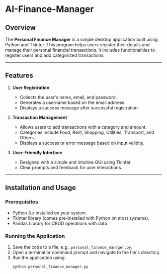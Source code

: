 # AI-Finance-Manager

## Overview

The **Personal Finance Manager** is a simple desktop application built using Python and Tkinter. This program helps users register their details and manage their personal financial transactions. It includes functionalities to register users and add categorized transactions.

---

## Features

1. **User Registration**
   - Collects the user's name, email, and password.
   - Generates a username based on the email address.
   - Displays a success message after successful registration.

2. **Transaction Management**
   - Allows users to add transactions with a category and amount.
   - Categories include Food, Rent, Shopping, Utilities, Transport, and Others.
   - Displays a success or error message based on input validity.

3. **User-Friendly Interface**
   - Designed with a simple and intuitive GUI using Tkinter.
   - Clear prompts and feedback for user interactions.

---

## Installation and Usage

### Prerequisites
- Python 3.x installed on your system.
- Tkinter library (comes pre-installed with Python on most systems).
- Pandas Library for CRUD operations with data

### Running the Application
1. Save the code to a file, e.g., `personal_finance_manager.py`.
2. Open a terminal or command prompt and navigate to the file's directory.
3. Run the application using:
   ```bash
   python personal_finance_manager.py
